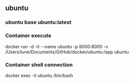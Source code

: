 ## ubuntu

### ubuntu base ubuntu:latest

### Container execute		    
docker run -d -it --name ubuntu -p 8000:8000 -v /Users/lune/Documents/GitHub/docker/ubuntu:/app ubuntu

### Container shell connection
docker exec -it ubuntu /bin/bash

